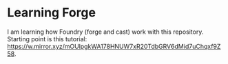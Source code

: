 # Learning Forge

I am learning how Foundry (forge and cast) work with this repository. Starting point is this tutorial: https://w.mirror.xyz/mOUlpgkWA178HNUW7xR20TdbGRV6dMid7uChqxf9Z58.
